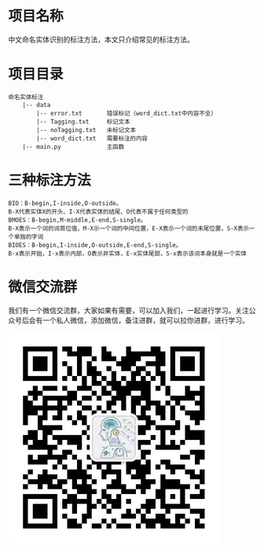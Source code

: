 # 项目名称
中文命名实体识别的标注方法，本文只介绍常见的标注方法。

# 项目目录
```
命名实体标注   
    |-- data
        |-- error.txt       错误标记（word_dict.txt中内容不全）
        |-- Tagging.txt     标记文本
        |-- noTagging.txt   未标记文本
        |-- word_dict.txt   需要标注的内容 
    |-- main.py             主函数
```

# 三种标注方法
```
BIO：B-begin,I-inside,O-outside。
B-X代表实体X的开头、I-X代表实体的结尾、O代表不属于任何类型的
BMOES：B-begin,M-middle,E-end,S-single。
B-X表示一个词的词首位值，M-X示一个词的中间位置，E-X表示一个词的末尾位置，S-X表示一个单独的字词
BIOES：B-begin,I-inside,O-outside,E-end,S-single。
B-x表示开始，I-x表示内部，O表示非实体，E-x实体尾部，S-x表示该词本身就是一个实体
```

# 微信交流群
我们有一个微信交流群，大家如果有需要，可以加入我们，一起进行学习。关注公众号后会有一个私人微信，添加微信，备注进群，就可以拉你进群，进行学习。

![公众号](img/公众号.jpg)   
